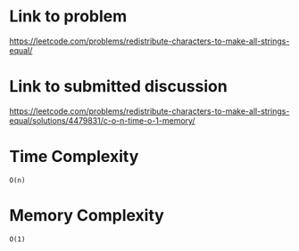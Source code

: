 # Link to problem
https://leetcode.com/problems/redistribute-characters-to-make-all-strings-equal/

# Link to submitted discussion
https://leetcode.com/problems/redistribute-characters-to-make-all-strings-equal/solutions/4479831/c-o-n-time-o-1-memory/

# Time Complexity
`O(n)`

# Memory Complexity
`O(1)`
